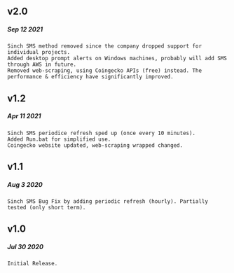 ## v2.0
##### Sep 12 2021
    Sinch SMS method removed since the company dropped support for individual projects.
	Added desktop prompt alerts on Windows machines, probably will add SMS through AWS in future.
	Removed web-scraping, using Coingecko APIs (free) instead. The performance & efficiency have significantly improved.
## v1.2
##### Apr 11 2021
    Sinch SMS periodice refresh sped up (once every 10 minutes).
	Added Run.bat for simplified use. 
	Coingecko website updated, web-scraping wrapped changed.
## v1.1
##### Aug 3 2020
    Sinch SMS Bug Fix by adding periodic refresh (hourly). Partially tested (only short term).
## v1.0
##### Jul 30 2020
    Initial Release.
